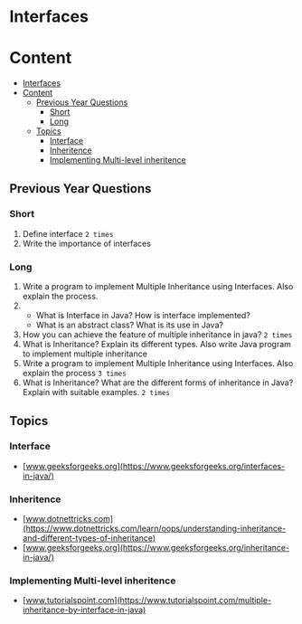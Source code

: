 # Interfaces

# Content

- [Interfaces](#interfaces)
- [Content](#content)
  - [Previous Year Questions](#previous-year-questions)
    - [Short](#short)
    - [Long](#long)
  - [Topics](#topics)
    - [Interface](#interface)
    - [Inheritence](#inheritence)
    - [Implementing Multi-level inheritence](#implementing-multi-level-inheritence)

## Previous Year Questions

### Short

1. Define interface `2 times`
2. Write the importance of interfaces

### Long

1. Write a program to implement Multiple Inheritance using Interfaces. Also explain the
   process.
2. - What is Interface in Java? How is interface implemented?
   - What is an abstract class? What is its use in Java?
3. How you can achieve the feature of multiple inheritance in java? `2 times`
4. What is Inheritance? Explain its different types. Also write Java program to implement
   multiple inheritance
5. Write a program to implement Multiple Inheritance using Interfaces. Also explain the
   process `3 times`
6. What is Inheritance? What are the different forms of inheritance in Java? Explain with
   suitable examples. `2 times`

## Topics

### Interface

- [www.geeksforgeeks.org](https://www.geeksforgeeks.org/interfaces-in-java/)

### Inheritence

- [www.dotnettricks.com](https://www.dotnettricks.com/learn/oops/understanding-inheritance-and-different-types-of-inheritance)
- [www.geeksforgeeks.org](https://www.geeksforgeeks.org/inheritance-in-java/)

### Implementing Multi-level inheritence

- [www.tutorialspoint.com](https://www.tutorialspoint.com/multiple-inheritance-by-interface-in-java)
